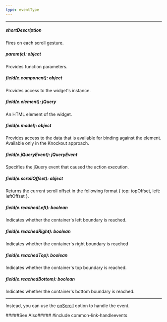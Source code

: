 ```yaml
---
type: eventType
---
```

---
##### shortDescription
Fires on each scroll gesture.

##### param(e): object
Provides function parameters.

##### field(e.component): object
Provides access to the widget's instance.

##### field(e.element): jQuery
An HTML element of the widget.

##### field(e.model): object
Provides access to the data that is available for binding against the element. Available only in the Knockout approach.

##### field(e.jQueryEvent): jQueryEvent
Specifies the jQuery event that caused the action execution.

##### field(e.scrollOffset): object
Returns the current scroll offset in the following format { top: topOffset, left: leftOffset }.

##### field(e.reachedLeft): boolean
Indicates whether the container's left boundary is reached.

##### field(e.reachedRight): boolean
Indicates whether the container's right boundary is reached

##### field(e.reachedTop): boolean
Indicates whether the container's top boundary is reached.

##### field(e.reachedBottom): boolean
Indicates whether the container's bottom boundary is reached.

---
Instead, you can use the [onScroll](/api-reference/10%20UI%20Widgets/dxLookup/1%20Configuration/onScroll.md '/Documentation/ApiReference/UI_Widgets/dxLookup/Configuration/#onScroll') option to handle the event.

#####See Also#####
#include common-link-handleevents